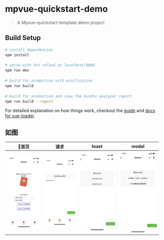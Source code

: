 # mpvue-quickstart-demo

> A Mpvue-quickstart-template demo project

## Build Setup

``` bash
# install dependencies
npm install

# serve with hot reload at localhost:8080
npm run dev

# build for production with minification
npm run build

# build for production and view the bundle analyzer report
npm run build --report
```

For detailed explanation on how things work, checkout the [guide](http://vuejs-templates.github.io/webpack/) and [docs for vue-loader](http://vuejs.github.io/vue-loader).


## 如图

首页 | 请求 | toast | modal
---------|----------|---------|---------
 ![首页](static/screen/1.jpg) | ![toast](static/screen/2.jpg) | ![请求](static/screen/3.jpg) | ![modal](static/screen/4.jpg)